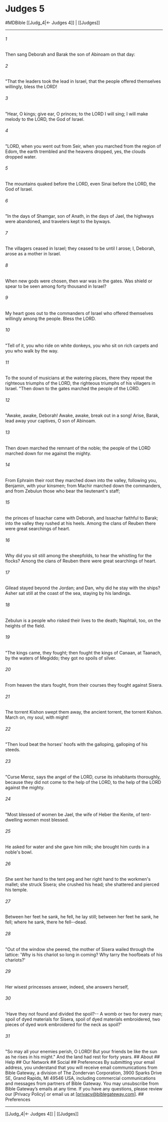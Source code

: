 # Judges 5
#MDBible
[[Judg_4|← Judges 4]] | [[Judges]]

***


###### 1 
Then sang Deborah and Barak the son of Abinoam on that day: 

###### 2 
"That the leaders took the lead in Israel, that the people offered themselves willingly, bless the LORD! 

###### 3 
"Hear, O kings; give ear, O princes; to the LORD I will sing; I will make melody to the LORD, the God of Israel. 

###### 4 
"LORD, when you went out from Seir, when you marched from the region of Edom, the earth trembled and the heavens dropped, yes, the clouds dropped water. 

###### 5 
The mountains quaked before the LORD, even Sinai before the LORD, the God of Israel. 

###### 6 
"In the days of Shamgar, son of Anath, in the days of Jael, the highways were abandoned, and travelers kept to the byways. 

###### 7 
The villagers ceased in Israel; they ceased to be until I arose; I, Deborah, arose as a mother in Israel. 

###### 8 
When new gods were chosen, then war was in the gates. Was shield or spear to be seen among forty thousand in Israel? 

###### 9 
My heart goes out to the commanders of Israel who offered themselves willingly among the people. Bless the LORD. 

###### 10 
"Tell of it, you who ride on white donkeys, you who sit on rich carpets and you who walk by the way. 

###### 11 
To the sound of musicians at the watering places, there they repeat the righteous triumphs of the LORD, the righteous triumphs of his villagers in Israel. "Then down to the gates marched the people of the LORD. 

###### 12 
"Awake, awake, Deborah! Awake, awake, break out in a song! Arise, Barak, lead away your captives, O son of Abinoam. 

###### 13 
Then down marched the remnant of the noble; the people of the LORD marched down for me against the mighty. 

###### 14 
From Ephraim their root they marched down into the valley, following you, Benjamin, with your kinsmen; from Machir marched down the commanders, and from Zebulun those who bear the lieutenant's staff; 

###### 15 
the princes of Issachar came with Deborah, and Issachar faithful to Barak; into the valley they rushed at his heels. Among the clans of Reuben there were great searchings of heart. 

###### 16 
Why did you sit still among the sheepfolds, to hear the whistling for the flocks? Among the clans of Reuben there were great searchings of heart. 

###### 17 
Gilead stayed beyond the Jordan; and Dan, why did he stay with the ships? Asher sat still at the coast of the sea, staying by his landings. 

###### 18 
Zebulun is a people who risked their lives to the death; Naphtali, too, on the heights of the field. 

###### 19 
"The kings came, they fought; then fought the kings of Canaan, at Taanach, by the waters of Megiddo; they got no spoils of silver. 

###### 20 
From heaven the stars fought, from their courses they fought against Sisera. 

###### 21 
The torrent Kishon swept them away, the ancient torrent, the torrent Kishon. March on, my soul, with might! 

###### 22 
"Then loud beat the horses' hoofs with the galloping, galloping of his steeds. 

###### 23 
"Curse Meroz, says the angel of the LORD, curse its inhabitants thoroughly, because they did not come to the help of the LORD, to the help of the LORD against the mighty. 

###### 24 
"Most blessed of women be Jael, the wife of Heber the Kenite, of tent-dwelling women most blessed. 

###### 25 
He asked for water and she gave him milk; she brought him curds in a noble's bowl. 

###### 26 
She sent her hand to the tent peg and her right hand to the workmen's mallet; she struck Sisera; she crushed his head; she shattered and pierced his temple. 

###### 27 
Between her feet he sank, he fell, he lay still; between her feet he sank, he fell; where he sank, there he fell--dead. 

###### 28 
"Out of the window she peered, the mother of Sisera wailed through the lattice: 'Why is his chariot so long in coming? Why tarry the hoofbeats of his chariots?' 

###### 29 
Her wisest princesses answer, indeed, she answers herself, 

###### 30 
'Have they not found and divided the spoil?-- A womb or two for every man; spoil of dyed materials for Sisera, spoil of dyed materials embroidered, two pieces of dyed work embroidered for the neck as spoil?' 

###### 31 
"So may all your enemies perish, O LORD! But your friends be like the sun as he rises in his might." And the land had rest for forty years. ## About ## Help ## Our Network ## Social ## Preferences By submitting your email address, you understand that you will receive email communications from Bible Gateway, a division of The Zondervan Corporation, 3900 Sparks Drive SE, Grand Rapids, MI 49546 USA, including commercial communications and messages from partners of Bible Gateway. You may unsubscribe from Bible Gateway&rsquo;s emails at any time. If you have any questions, please review our [Privacy Policy] or email us at [privacy@biblegateway.com]. ## Preferences

***

[[Judg_4|← Judges 4]] | [[Judges]]
